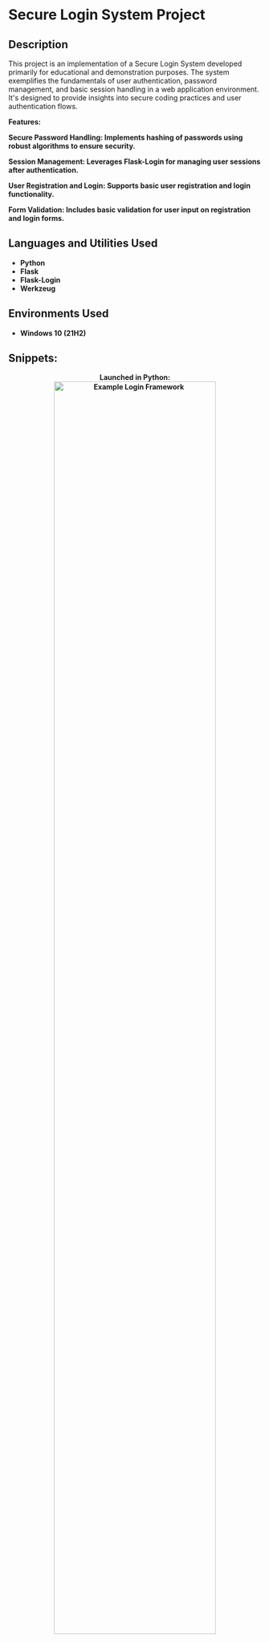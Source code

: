 <h1>Secure Login System Project</h1>



<h2>Description</h2>
This project is an implementation of a Secure Login System developed primarily for educational and demonstration purposes. The system exemplifies the fundamentals of user authentication, password management, and basic session handling in a web application environment. It's designed to provide insights into secure coding practices and user authentication flows.</b> 





<b>Features:

Secure Password Handling: Implements hashing of passwords using robust algorithms to ensure security.

Session Management: Leverages Flask-Login for managing user sessions after authentication.

User Registration and Login: Supports basic user registration and login functionality.

Form Validation: Includes basic validation for user input on registration and login forms.
<br />


<h2>Languages and Utilities Used</h2>

- <b>Python</b>
- <b>Flask</b>
- <b>Flask-Login</b>
- <b>Werkzeug</b> 


<h2>Environments Used </h2>

- <b>Windows 10</b> (21H2)

<h2>Snippets:</h2>

<p align="center">
Launched in Python: <br/>
<img src="https://i.imgur.com/QTXsz1m.png" height="80%" width="80%" alt="Example Login Framework"/>

</p>

<!--
 ```diff
- text in red
+ text in green
! text in orange
# text in gray
@@ text in purple (and bold)@@
```
--!>
